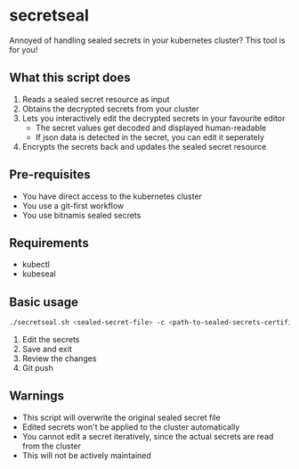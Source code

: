 # secretseal

Annoyed of handling sealed secrets in your kubernetes cluster? This tool is for you!

## What this script does

1. Reads a sealed secret resource as input
2. Obtains the decrypted secrets from your cluster
3. Lets you interactively edit the decrypted secrets in your favourite editor
    - The secret values get decoded and displayed human-readable
    - If json data is detected in the secret, you can edit it seperately
5. Encrypts the secrets back and updates the sealed secret resource

## Pre-requisites

- You have direct access to the kubernetes cluster
- You use a git-first workflow
- You use bitnamis sealed secrets

## Requirements

- kubectl
- kubeseal

## Basic usage

```bash
./secretseal.sh <sealed-secret-file> -c <path-to-sealed-secrets-certificate>
```
1. Edit the secrets
2. Save and exit
3. Review the changes
4. Git push

## Warnings

- This script will overwrite the original sealed secret file
- Edited secrets won't be applied to the cluster automatically
- You cannot edit a secret iteratively, since the actual secrets are read from the cluster
- This will not be actively maintained

